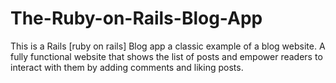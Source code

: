 # The-Ruby-on-Rails-Blog-App
This is a Rails [ruby on rails] Blog app a classic example of a blog website. A fully functional website that shows the list of posts and empower readers to interact with them by adding comments and liking posts.
